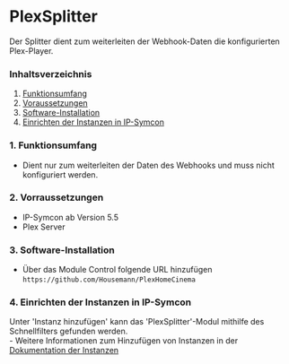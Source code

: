 # PlexSplitter
Der Splitter dient zum weiterleiten der Webhook-Daten die konfigurierten Plex-Player.

### Inhaltsverzeichnis

1. [Funktionsumfang](#1-funktionsumfang)
2. [Voraussetzungen](#2-voraussetzungen)
3. [Software-Installation](#3-software-installation)
4. [Einrichten der Instanzen in IP-Symcon](#4-einrichten-der-instanzen-in-ip-symcon)

### 1. Funktionsumfang

* Dient nur zum weiterleiten der Daten des Webhooks und muss nicht konfiguriert werden.

### 2. Vorraussetzungen

- IP-Symcon ab Version 5.5
- Plex Server

### 3. Software-Installation

* Über das Module Control folgende URL hinzufügen `https://github.com/Housemann/PlexHomeCinema`

### 4. Einrichten der Instanzen in IP-Symcon

 Unter 'Instanz hinzufügen' kann das 'PlexSplitter'-Modul mithilfe des Schnellfilters gefunden werden.  
	- Weitere Informationen zum Hinzufügen von Instanzen in der [Dokumentation der Instanzen](https://www.symcon.de/service/dokumentation/konzepte/instanzen/#Instanz_hinzufügen)